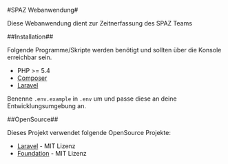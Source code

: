 #SPAZ Webanwendung#

Diese Webanwendung dient zur Zeitnerfassung des SPAZ Teams

##Installation##

Folgende Programme/Skripte werden benötigt und sollten über die Konsole erreichbar sein.

- PHP >= 5.4
- [Composer](https://getcomposer.org)
- [Laravel](http://laravel.com/docs/5.0)

Benenne `.env.example` in `.env` um und passe diese an deine Entwicklungsumgebung an.


##OpenSource##

Dieses Projekt verwendet folgende OpenSource Projekte:

- [Laravel](http://laravel.com/) - MIT Lizenz
- [Foundation](http://foundation.zurb.com/) - MIT Lizenz